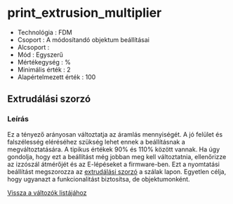 # print\_extrusion\_multiplier

* Technológia : FDM
* Csoport : A módosítandó objektum beállításai
* Alcsoport :
* Mód : Egyszerű
* Mértékegység : %
* Minimális érték :  2
* Alapértelmezett érték : 100

## Extrudálási szorzó

### Leírás

Ez a tényező arányosan változtatja az áramlás mennyiségét. A jó felület és falszélesség eléréséhez szükség lehet ennek a beállításnak a megváltoztatására. A tipikus értékek 90% és 110% között vannak. Ha úgy gondolja, hogy ezt a beállítást még jobban meg kell változtatnia, ellenőrizze az izzószál átmérőjét és az E-lépéseket a firmware-ben. Ezt a nyomtatási beállítást megszorozza az [extrudálási szorzó](extrusion_multiplier.md) a szálak lapon. Egyetlen célja, hogy ugyanazt a funkcionalitást biztosítsa, de objektumonként.

[Vissza a változók listájához](../../variable_list)

